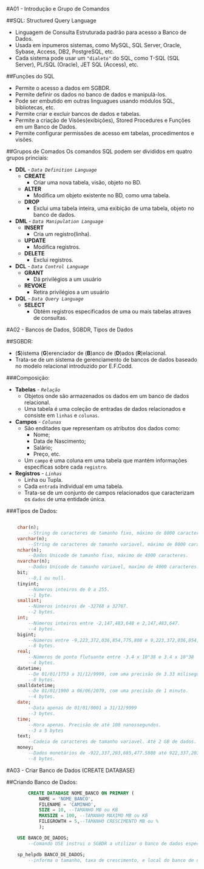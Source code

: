 #A01 - Introdução e Grupo de Comandos

##SQL: Structured Query Language
- Linguagem de Consulta Estruturada padrão para acesso a Banco de Dados.
- Usada em inpumeros sistemas, como MySQL, SQL Server, Oracle, Sybase, Access, DB2, PostgreSQL, etc.
- Cada sistema pode usar um `"dialeto"` do SQL, como T-SQL (SQL Server), PL/SQL (Oracle), JET SQL (Access), etc.

##Funções do SQL  
- Permite o acesso a dados em SGBDR.
- Permite definir os dados no banco de dados e manipulá-los.
- Pode ser embutido em outras linguagues usando módulos SQL, bibliotecas, etc.
- Permite criar e excluir bancos de dados e tabelas.
- Permite a criação de Visões(exibições), Stored Procedures e Funções em um Banco de Dados.
- Permite configurar permissões de acesso em tabelas, procedimentos e visões.

##Grupos de Comados
Os comandos SQL podem ser divididos em quatro grupos princiais:
- **DDL** - *`Data Definition Language`*
    - **CREATE**
        - Criar uma nova tabela, visão, objeto no BD.
    - **ALTER**
        - Modifica um objeto existente no BD, como uma tabela.
    - **DROP**
        - Exclui uma tabela inteira, uma exibição de uma tabela, objeto no banco de dados.
- **DML** - *`Data Manipulation Language`*
    - **INSERT**
        - Cria um registro(linha).
    - **UPDATE**
        - Modifica registros.
    - **DELETE**
        - Exclui registros.
- **DCL** - *`Data Control Language`*
    - **GRANT**
        - Dá privilégios a um usuário
    - **REVOKE**
        - Retira privilégios a um usuário
- **DQL** - *`Data Query Language`*
    - **SELECT**
        - Obtém registros especificados de uma ou mais tabelas atraves de consultas.

#A02 - Bancos de Dados, SGBDR, Tipos de Dados

##SGBDR:

- (**S**)istema (**G**)erenciador de (**B**)anco de (**D**)ados (**R**)elacional.
- Trata-se de um sistema de gerenciamento de bancos de dados baseado no modelo relacional introduzido por E.F.Codd.

###Composição:

- **Tabelas** - *`Relação`*
    - Objetos onde são armazenados os dados em um banco de dados relacional.
    - Uma tabela é uma coleção de entradas de dados relacionados e consiste em `linhas` e `colunas`.
- **Campos** - *`Colunas`*
    - São enditades que representam os atributos dos dados como:
        - Nome;
        - Data de Nascimento;
        - Salário;
        - Preço, etc.
    - Um `campo` é uma coluna em uma tabela que mantém informações específicas sobre cada `registro`.
- **Registros** - *`Linhas`*
    - Linha ou Tupla.
    - Cada `entrada` individual em uma tabela.
    - Trata-se de um conjunto de campos relacionados que caracterizam os `dados` de uma entidade única.

###Tipos de Dados:

```sql

    char(n);
        --String de caracteres de tamanho fixo, máximo de 8000 caracteres.
    varchar(n);
        --String de caracteres de tamanho variavel, máximo de 8000 caracteres.
    nchar(n);
        --Dados Unicode de tamanho fixo, máximo de 4000 caracteres.
    nvarchar(n);
        --Dados Unicode de tamanho variavel, maximo de 4000 caracteres.
    bit;
        --0,1 ou null.
    tinyint;
        --Números inteiros de 0 a 255.
        --1 byte.
    smallint;
        --Números inteiros de -32768 a 32767.
        --2 bytes.
    int;
        --Números inteiros entre -2,147,483,648 e 2,147,483,647.
        --4 bytes.
    bigint;
        --Números entre -9,223,372,036,854,775,808 e 9,223,372,036,854,775,807.
        --8 bytes.
    real;
        --Números de ponto flutuante entre -3.4 x 10°38 e 3.4 x 10°38
        --4 bytes.
    datetime;
        --De 01/01/1753 a 31/12/9999, com uma precisão de 3.33 milisegundos.
        --8 bytes.
    smalldatetime;
        --De 01/01/1900 a 06/06/2079, com uma precisão de 1 minuto.
        --4 bytes.
    date;
        --Data apenas de 01/01/0001 a 31/12/9999
        --3 bytes.
    time;
        --Hora apenas. Precisão de até 100 nanossegundos.
        --3 a 5 bytes
    text;
        --Cadeia de caracteres de tamanho variavel. Até 2 GB de dados.
    money;
        --Dados monetários de -922,337,203,685,477.5808 até 922,337,203,685,477.5807.
        --8 bytes.

```

#A03 - Criar Banco de Dados (CREATE DATABASE)

##Criando Banco de Dados:

```sql
        CREATE DATABASE NOME_BANCO ON PRIMARY (
            NAME = 'NOME_BANCO',
            FILENAME = 'CAMINHO',
            SIZE = 10, --TAMANHO MB ou KB
            MAXSIZE = 100, --TAMANHO MAXIMO MB ou KB
            FILEGROWTH = 5,--TAMANHO CRESCIMENTO MB ou %
            );

    USE BANCO_DE_DADOS;
        --Comando USE instrui o SGBDR a utilizar o banco de dados especificado para rodar os comandos.

    sp_helpdb BANCO_DE_DADOS;
        --informa o tamanho, taxa de crescimento, e local do banco de dados.

```
